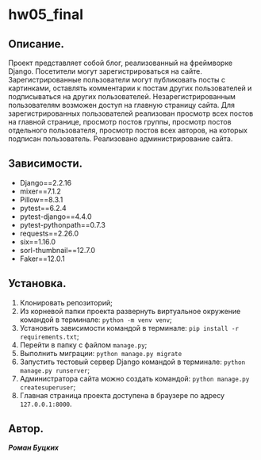 # hw05_final

## Описание.

Проект представляет собой блог, реализованный на фреймворке Django. Посетители могут зарегистрироваться на сайте. Зарегистрированные пользователи могут публиковать посты с картинками, оставлять комментарии к постам других пользователей и подписываться на других пользователей. Незарегистрированным пользователям возможен доступ на главную страницу сайта. Для зарегистрированных пользователей реализован просмотр всех постов на главной странице, просмотр постов группы, просмотр постов отдельного пользователя, просмотр постов всех авторов, на которых подписан пользователь.
Реализовано администрирование сайта.

## Зависимости.

* Django==2.2.16
* mixer==7.1.2
* Pillow==8.3.1
* pytest==6.2.4
* pytest-django==4.4.0
* pytest-pythonpath==0.7.3
* requests==2.26.0
* six==1.16.0
* sorl-thumbnail==12.7.0
* Faker==12.0.1

## Установка.

1. Клонировать репозиторий;
2. Из корневой папки проекта развернуть виртуальное окружение командой в терминале:
	`python -m venv venv`;
3. Установить зависимости командой в терминале:
	`pip install -r requirements.txt`;
4. Перейти в папку с файлом `manage.py`;
5. Выполнить миграции:
	`python manage.py migrate`
6. Запустить тестовый сервер Django командой в терминале:
	`python manage.py runserver`;
7. Администратора сайта можно создать командой:
	`python manage.py createsuperuser`;
8. Главная страница проекта доступена в браузере по адресу `127.0.0.1:8000`.

## Автор.

***Роман Буцких***
